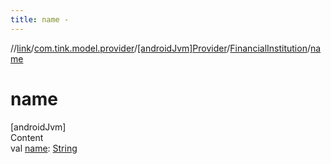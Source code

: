 ```yaml
---
title: name -
---
```

//[link](../../../index.md)/[com.tink.model.provider](../../index.md)/[[androidJvm]Provider](../index.md)/[FinancialInstitution](index.md)/[name](name.md)



# name  
[androidJvm]  
Content  
val [name](name.md): [String](https://kotlinlang.org/api/latest/jvm/stdlib/kotlin/-string/index.html)  



